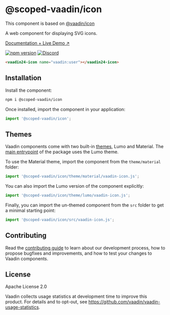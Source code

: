 # @scoped-vaadin/icon

This component is based on [@vaadin/icon](https://www.npmjs.com/package/@vaadin/icon)

A web component for displaying SVG icons.

[Documentation + Live Demo ↗](https://vaadin.com/docs/latest/ds/foundation/icons)

[![npm version](https://badgen.net/npm/v/@scoped-vaadin/icon)](https://www.npmjs.com/package/@scoped-vaadin/icon)
[![Discord](https://img.shields.io/discord/732335336448852018?label=discord)](https://discord.gg/PHmkCKC)

```html
<vaadin24-icon name="vaadin:user"></vaadin24-icon>
```

## Installation

Install the component:

```sh
npm i @scoped-vaadin/icon
```

Once installed, import the component in your application:

```js
import '@scoped-vaadin/icon';
```

## Themes

Vaadin components come with two built-in [themes](https://vaadin.com/docs/latest/styling), Lumo and Material.
The [main entrypoint](https://github.com/vaadin/web-components/blob/main/packages/icon/vaadin-icon.js) of the package uses the Lumo theme.

To use the Material theme, import the component from the `theme/material` folder:

```js
import '@scoped-vaadin/icon/theme/material/vaadin-icon.js';
```

You can also import the Lumo version of the component explicitly:

```js
import '@scoped-vaadin/icon/theme/lumo/vaadin-icon.js';
```

Finally, you can import the un-themed component from the `src` folder to get a minimal starting point:

```js
import '@scoped-vaadin/icon/src/vaadin-icon.js';
```

## Contributing

Read the [contributing guide](https://vaadin.com/docs/latest/contributing/overview) to learn about our development process, how to propose bugfixes and improvements, and how to test your changes to Vaadin components.

## License

Apache License 2.0

Vaadin collects usage statistics at development time to improve this product.
For details and to opt-out, see https://github.com/vaadin/vaadin-usage-statistics.
